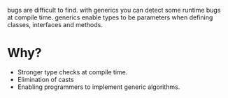 bugs are difficult to find. with generics you can detect some runtime bugs at compile time.
generics enable types to be parameters when defining classes, interfaces and methods. 

# Why?

* Stronger type checks at compile time.
* Elimination of casts
* Enabling programmers to implement generic algorithms.
